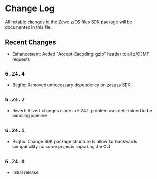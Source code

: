 # Change Log

All notable changes to the Zowe z/OS files SDK package will be documented in this file.

## Recent Changes

- Enhancement: Added "Accept-Encoding: gzip" header to all z/OSMF requests

## `6.24.4`

- Bugfix: Removed unnecessary dependency on zosuss SDK.

## `6.24.2`

- Revert: Revert changes made in 6.24.1, problem was determined to be bundling pipeline

## `6.24.1`

- Bugfix: Change SDK package structure to allow for backwards compatibility for some projects importing the CLI

## `6.24.0`

- Initial release
